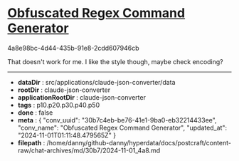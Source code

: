 # [Obfuscated Regex Command Generator](https://claude.ai/chat/30b7c4eb-be76-41e1-9ba0-eb32214433ee)

4a8e98bc-4d44-435b-91e8-2cdd607946cb

That doesn't work for me. I like the style though, maybe check encoding?

---

* **dataDir** : src/applications/claude-json-converter/data
* **rootDir** : claude-json-converter
* **applicationRootDir** : claude-json-converter
* **tags** : p10.p20.p30.p40.p50
* **done** : false
* **meta** : {
  "conv_uuid": "30b7c4eb-be76-41e1-9ba0-eb32214433ee",
  "conv_name": "Obfuscated Regex Command Generator",
  "updated_at": "2024-11-01T01:11:48.479565Z"
}
* **filepath** : /home/danny/github-danny/hyperdata/docs/postcraft/content-raw/chat-archives/md/30b7/2024-11-01_4a8.md